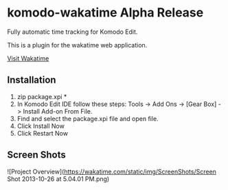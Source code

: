 komodo-wakatime  **Alpha Release**
================

Fully automatic time tracking for Komodo Edit.

This is a plugin for the wakatime web application.

[Visit Wakatime](www.wakatime.com)

Installation
------------

1. zip package.xpi *
2. In Komodo Edit IDE follow these steps: Tools -> Add Ons -> [Gear Box] -> Install Add-on From File.
3. Find and select the package.xpi file and open file.
4. Click Install Now
5. Click Restart Now




Screen Shots
------------

![Project Overview](https://wakatime.com/static/img/ScreenShots/Screen Shot 2013-10-26 at 5.04.01 PM.png)

